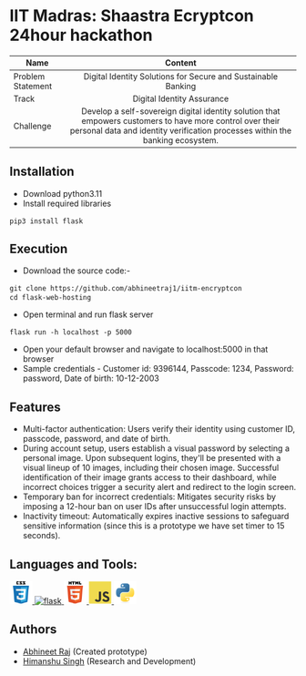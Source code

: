 # IIT Madras: Shaastra Ecryptcon 24hour hackathon

| Name | Content |
|--|:---:|
| Problem Statement | Digital Identity Solutions for Secure and Sustainable Banking |
| Track | Digital Identity Assurance |
| Challenge | Develop a self-sovereign digital identity solution that empowers customers to have more control over their personal data and identity verification processes within the banking ecosystem. |

## Installation
*	Download python3.11
*	Install required libraries
```
pip3 install flask
```
## Execution
*	Download the source code:-
```
git clone https://github.com/abhineetraj1/iitm-encryptcon
cd flask-web-hosting
```
*	Open terminal and run flask server
```
flask run -h localhost -p 5000
```
*	Open your default browser and navigate to localhost:5000 in that browser
* Sample credentials - Customer id: 9396144, Passcode: 1234, Password: password, Date of birth: 10-12-2003

## Features

*	Multi-factor authentication: Users verify their identity using customer ID, passcode, password, and date of birth.
*	During account setup, users establish a visual password by selecting a personal image. Upon subsequent logins, they'll be presented with a visual lineup of 10 images, including their chosen image. Successful identification of their image grants access to their dashboard, while incorrect choices trigger a security alert and redirect to the login screen.
*	Temporary ban for incorrect credentials: Mitigates security risks by imposing a 12-hour ban on user IDs after unsuccessful login attempts.
*	Inactivity timeout: Automatically expires inactive sessions to safeguard sensitive information (since this is a prototype we have set timer to 15 seconds).


## Languages and Tools:
<p align="left"> <a href="https://www.w3schools.com/css/" target="_blank" rel="noreferrer"> <img src="https://raw.githubusercontent.com/devicons/devicon/master/icons/css3/css3-original-wordmark.svg" alt="css3" width="40" height="40"/> </a> <a href="https://flask.palletsprojects.com/" target="_blank" rel="noreferrer"> <img src="https://www.vectorlogo.zone/logos/pocoo_flask/pocoo_flask-icon.svg" alt="flask" width="40" height="40"/> </a> <a href="https://www.w3.org/html/" target="_blank" rel="noreferrer"> <img src="https://raw.githubusercontent.com/devicons/devicon/master/icons/html5/html5-original-wordmark.svg" alt="html5" width="40" height="40"/> </a> <a href="https://developer.mozilla.org/en-US/docs/Web/JavaScript" target="_blank" rel="noreferrer"> <img src="https://raw.githubusercontent.com/devicons/devicon/master/icons/javascript/javascript-original.svg" alt="javascript" width="40" height="40"/> </a> <a href="https://www.python.org" target="_blank" rel="noreferrer"> <img src="https://raw.githubusercontent.com/devicons/devicon/master/icons/python/python-original.svg" alt="python" width="40" height="40"/> </a> </p>

## Authors
*	[Abhineet Raj](https://github.com/abhineetraj1) (Created prototype)
*	[Himanshu Singh](https://github.com/Himanshu040604) (Research and Development)
